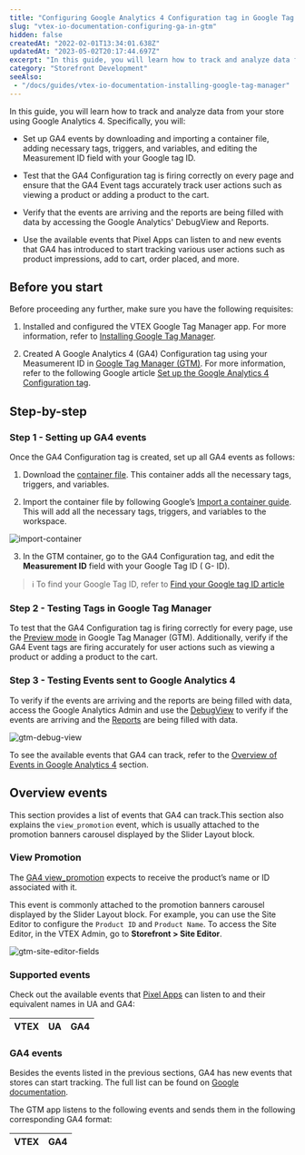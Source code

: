 ```yaml
---
title: "Configuring Google Analytics 4 Configuration tag in Google Tag Manager"
slug: "vtex-io-documentation-configuring-ga-in-gtm"
hidden: false
createdAt: "2022-02-01T13:34:01.638Z"
updatedAt: "2023-05-02T20:17:44.697Z"
excerpt: "In this guide, you will learn how to track and analyze data from your store using Google Analytics 4"
category: "Storefront Development"
seeAlso:
 - "/docs/guides/vtex-io-documentation-installing-google-tag-manager"
---
```


In this guide, you will learn how to track and analyze data from your store using Google Analytics 4. Specifically, you will:

- Set up GA4 events by downloading and importing a container file, adding necessary tags, triggers, and variables, and editing the Measurement ID field with your Google tag ID.

- Test that the GA4 Configuration tag is firing correctly on every page and ensure that the GA4 Event tags accurately track user actions such as viewing a product or adding a product to the cart.

- Verify that the events are arriving and the reports are being filled with data by accessing the Google Analytics' DebugView  and Reports.

- Use the available events that Pixel Apps can listen to and new events that GA4 has introduced to start tracking various user actions such as product impressions, add to cart, order placed, and more.

## Before you start

Before proceeding any further, make sure you have the following requisites:

1. Installed and configured the VTEX Google Tag Manager app. For more information, refer to [Installing Google Tag Manager](/docs/guides/vtex-io-documentation-installing-google-tag-manager).

2. Created A Google Analytics 4 (GA4) Configuration tag using your Measumerent ID in [Google Tag Manager (GTM)](https://tagmanager.google.com/). For more information, refer to the following Google article [Set up the Google Analytics 4 Configuration tag](https://support.google.com/tagmanager/answer/9442095).

## Step-by-step

### Step 1 - Setting up GA4 events

Once the GA4 Configuration tag is created, set up all GA4 events as follows:

1. Download the [container file](https://gist.githubusercontent.com/filipewl/6fab5e75ae938487fe780b1ce213970f/raw/e9bf3db528bca7a07851512e378e53ac7d8ba08d/gtm-ga4-container-template.json). This container adds all the necessary tags, triggers, and variables.

2. Import the container file by following Google’s [Import a container guide](https://support.google.com/tagmanager/answer/6106997?#import). This will add all the necessary tags, triggers, and variables to the workspace.

![import-container](https://vtexhelp.vtexassets.com/assets/docs/src/gtm-import-container___755c64280e03b4df0105de7722099c65.png)

3. In the GTM container, go to the GA4 Configuration tag, and edit the **Measurement ID** field with your Google Tag ID ( G- ID).

> ℹ️ To find your Google Tag ID, refer to [Find your Google tag ID article](https://support.google.com/analytics/answer/9539598?sjid=16676572490197811169-SA#find-G-ID)

### Step 2 - Testing Tags in Google Tag Manager

To test that the GA4 Configuration tag is firing correctly for every page, use the [Preview mode](https://support.google.com/tagmanager/answer/6107056) in Google Tag Manager (GTM). Additionally, verify if the GA4 Event tags are firing accurately for user actions such as viewing a product or adding a product to the cart.

### Step 3 - Testing Events sent to Google Analytics 4

To verify if the events are arriving and the reports are being filled with data, access the Google Analytics Admin and use the [DebugView](https://support.google.com/analytics/answer/7201382) to verify if the events are arriving and the [Reports](https://support.google.com/analytics/answer/9212670) are being filled with data.

![gtm-debug-view](https://vtexhelp.vtexassets.com/assets/docs/src/gtm-debug-view___e2dc572dcc33e2e23e81749583226ec8.png)

To see the available events that GA4 can track, refer to the [Overview of Events in Google Analytics 4](##overview-events) section.

## Overview events

This section provides a list of events that GA4 can track.This section also explains the `view_promotion` event, which is usually attached to the promotion banners carousel displayed by the Slider Layout block.

### View Promotion

The [GA4 view_promotion](https://developers.google.com/analytics/devguides/collection/ga4/reference/events?client_type=gtm#view_promotion) expects to receive the product’s name or ID associated with it.

This event is commonly attached to the promotion banners carousel displayed by the Slider Layout block. For example, you can use the Site Editor to configure the `Product ID` and `Product Name`. To access the Site Editor, in the VTEX Admin, go to **Storefront > Site Editor**.

![gtm-site-editor-fields](https://vtexhelp.vtexassets.com/assets/docs/src/gtm-site-editor___bc52365aafad63deb5bfed1d74f307c0.png)

### Supported events

Check out the available events that [Pixel Apps](https://developers.vtex.com/docs/guides/pixel-apps) can listen to and their equivalent names in UA and GA4:

| VTEX          | UA    | GA4   |
| ------------- | ----- | ----- |

### GA4 events

Besides the events listed in the previous sections, GA4 has new events that stores can start tracking. The full list can be found on [Google documentation](https://developers.google.com/analytics/devguides/collection/ga4/reference/events?client_type=gtm).

The GTM app listens to the following events and sends them in the following corresponding GA4 format:

| VTEX          | GA4   |
| ------------- | ----- |